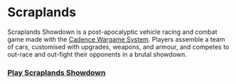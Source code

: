 # Scraplands

Scraplands Showdown is a post-apocalyptic vehicle racing and combat game made with the [Cadence Wargame System](https://cadence.games). Players assemble a team of cars, customised with upgrades, weapons, and armour, and competes to out-race and out-fight their opponents in a brutal showdown.

### [Play Scraplands Showdown](https://github.com/open-source-tabletop/scraplands/blob/main/scraplands-showdown.md)
